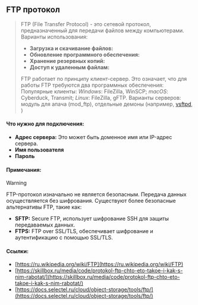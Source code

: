  

## FTP протокол
>FTP (File Transfer Protocol) - это сетевой протокол, предназначенный для передачи файлов между компьютерами. 
>Варианты использования:
>- **Загрузка и скачивание файлов:** 
>- **Обновление программного обеспечения:** 
>- **Хранение резервных копий:** 
>- **Доступ к удаленным файлам:**
>
>FTP работает по принципу клиент-сервер. Это означает, что для работы FTP требуются два программных обеспечения:
>Популярные клиенты: *Windows*: FileZilla, WinSCP; *macOS*: Cyberduck, Transmit; *Linux*: FileZilla, gFTP.
>Варианты серверов: модуль для апача (mod_ftp), отдельные демоны (например, [vsftpd](4.%20Tools/File%20Servers/FTP/vsftpd.md), )
#### Что нужно для подключения:
- **Адрес сервера:** Это может быть доменное имя или IP-адрес сервера.
- **Имя пользователя** 
- **Пароль**

#### Примечания:
>[!warning]
>FTP-протокол изначально не является безопасным. Передача данных осуществляется без шифрования. Существуют более безопасные альтернативы FTP, такие как:
> - **SFTP:** Secure FTP, использует шифрование SSH для защиты передаваемых данных.
> - **FTPS:** FTP over SSL/TLS, обеспечивает шифрование и аутентификацию с помощью SSL/TLS.

#### Ссылки:
- [https://ru.wikipedia.org/wiki/FTP](https://ru.wikipedia.org/wiki/FTP)
- [https://skillbox.ru/media/code/protokol-ftp-chto-eto-takoe-i-kak-s-nim-rabotat/](https://skillbox.ru/media/code/protokol-ftp-chto-eto-takoe-i-kak-s-nim-rabotat/)
- [https://docs.selectel.ru/cloud/object-storage/tools/ftp/](https://docs.selectel.ru/cloud/object-storage/tools/ftp/)